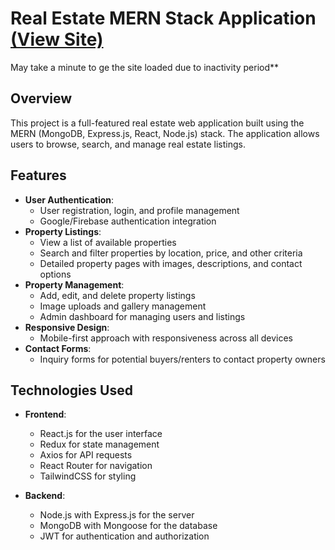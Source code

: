 # Real Estate MERN Stack Application [(View Site)](https://terranestrealty.onrender.com/) 

May take a minute to ge the site loaded due to inactivity period**

## Overview

This project is a full-featured real estate web application built using the MERN (MongoDB, Express.js, React, Node.js) stack. The application allows users to browse, search, and manage real estate listings.

## Features

- **User Authentication**: 
  - User registration, login, and profile management
  - Google/Firebase authentication integration
- **Property Listings**:
  - View a list of available properties
  - Search and filter properties by location, price, and other criteria
  - Detailed property pages with images, descriptions, and contact options
- **Property Management**:
  - Add, edit, and delete property listings
  - Image uploads and gallery management
  - Admin dashboard for managing users and listings
- **Responsive Design**:
  - Mobile-first approach with responsiveness across all devices
- **Contact Forms**:
  - Inquiry forms for potential buyers/renters to contact property owners

## Technologies Used

- **Frontend**:
  - React.js for the user interface
  - Redux for state management
  - Axios for API requests
  - React Router for navigation
  - TailwindCSS for styling

- **Backend**:
  - Node.js with Express.js for the server
  - MongoDB with Mongoose for the database
  - JWT for authentication and authorization


